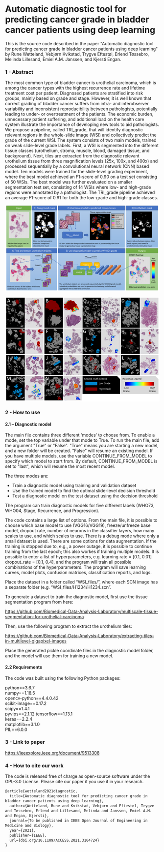 # Automatic diagnostic tool for predicting cancer grade in bladder cancer patients using deep learning

This is the source code described in the paper "Automatic diagnostic tool for predicting cancer grade in bladder cancer patients using deep learning" by Rune Wetteland, Vebjørn Kvikstad, Trygve Eftestøl, Erlend Tøssebro, Melinda Lillesand, Emiel A.M. Janssen, and Kjersti Engan.

### 1 - Abstract
The most common type of bladder cancer is urothelial carcinoma, which is among the cancer types with the highest recurrence rate and lifetime treatment cost per patient. Diagnosed patients are stratified into risk groups, mainly based on grade and stage. However, it is well known that correct grading of bladder cancer suffers from intra- and interobserver variability and inconsistent reproducibility between pathologists, potentially leading to under- or overtreatment of the patients. The economic burden, unnecessary patient suffering, and additional load on the health care system illustrate the importance of developing new tools to aid pathologists. We propose a pipeline, called TRI_grade, that will identify diagnostic relevant regions in the whole-slide image (WSI) and collectively predict the grade of the current WSI. The system consists of two main models, trained on weak slide-level grade labels. First, a WSI is segmented into the different tissue classes (urothelium, stroma, muscle, blood, damaged tissue, and background). Next, tiles are extracted from the diagnostic relevant urothelium tissue from three magnification levels (25x, 100x, and 400x) and processed sequentially by a convolutional neural network (CNN) based model. Ten models were trained for the slide-level grading experiment, where the best model achieved an F1-score of 0.90 on a test set consisting of 50 WSIs. The best model was further evaluated on a smaller segmentation test set, consisting of 14 WSIs where low- and high-grade regions were annotated by a pathologist. The TRI_grade pipeline achieved an average F1-score of 0.91 for both the low-grade and high-grade classes.

![alt text](images/Proposed_system.png?raw=true)

![alt text](images/segmentation_vs_groundtruth.png?raw=true)

### 2 - How to use

#### 2.1 – Diagnostic model

The main file contains three different 'modes' to choose from. To enable a mode, set the top variable under that mode to True. To run the main file, add the argument "True" or "False". "True" means you are starting a new model, and a new folder will be created. "False" will resume an existing model. If you have multiple models, use the variable CONTINUE_FROM_MODEL to specify which model to start from. By default, CONTINUE_FROM_MODEL is set to "last", which will resume the most recent model.

The three modes are:
*	Train a diagnostic model using training and validation dataset
*	Use the trained model to find the optimal slide-level decision threshold
*	Test a diagnostic model on the test dataset using the decision threshold

The program can train diagnostic models for five different labels (WHO73, WHO04, Stage, Recurrence, and Progression).

The code contains a large list of options. From the main file, it is possible to choose which base model to use (VGG16/VGG19), freeze/unfreeze base model, dropout rate, number of neurons in the classifier layers, how many scales to use, and which scales to use. There is a debug mode where only a small dataset is used. There are some options for data augmentation. If the training is stopped due to, e.g., a power outage, it is possible to continue training from the last epoch; this also workes if training multiple models. It is possible to enter a list of hyperparameters, e.g. learning rate = [0.1, 0.01] dropout_rate = [0.1, 0.4], and the program will train all possible combinations of the hyperparameters. The program will save learning curves, model plots, confusion matrices, classification reports, and logs.

Place the dataset in a folder called “WSI_files/”, where each SCN image has a separate folder (e.g. “WSI_files/H1234/H1234.scn”.

To generate a dataset to train the diagnostic model, first use the tissue segmentation program from here:

https://github.com/Biomedical-Data-Analysis-Laboratory/multiscale-tissue-segmentation-for-urothelial-carcinoma

Then, use the following program to extract the urothelium tiles:

https://github.com/Biomedical-Data-Analysis-Laboratory/extracting-tiles-in-multilevel-gigapixel-images

Place the generated pickle coordinate files in the diagnostic model folder, and the model will use them for training a new model.

#### 2.2 Requirements

The code was built using the following Python packages:

python==3.6.7  
numpy==1.18.5  
opencv-python==4.4.0.42  
scikit-image==0.17.2  
scipy==1.4.1  
pyvips==2.1.12
tensorflow==1.13.1  
keras==2.2.4  
matplotlib==3.1.0  
PIL==6.0.0  

### 3 - Link to paper
https://ieeexplore.ieee.org/document/9513308

### 4 - How to cite our work
The code is released free of charge as open-source software under the GPL-3.0 License. Please cite our paper if you use it in your research.
```
@article{wetteland2021diagnostic,
  title={Automatic diagnostic tool for predicting cancer grade in bladder cancer patients using deep learning},
  author={Wetteland, Rune and Kvikstad, Vebjørn and Eftestøl, Trygve and Tøssebro, Erlend and Lillesand, Melinda and Janssen, Emiel A.M. and Engan, Kjersti},
  journal={To be published in IEEE Open Journal of Engineering in Medicine and Biology},
  year={2021},
  publisher={IEEE},
  url={doi.org/10.1109/ACCESS.2021.3104724}
}
```

